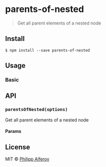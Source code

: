 # parents-of-nested

> Get all parent elements of a nested node

## Install

```
$ npm install --save parents-of-nested
```

## Usage

### Basic

## API

### `parentsOfNested(options)`
Get all parent elements of a nested node

#### Params

## License

MIT © [Philipp Alferov](https://github.com/alferov)
